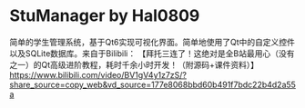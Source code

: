 # StuManager by Hal0809

简单的学生管理系统，基于Qt6实现可视化界面。简单地使用了Qt中的自定义控件以及SQLite数据库。来自于Bilibili：
【拜托三连了！这绝对是全B站最用心（没有之一）的Qt高级进阶教程，耗时千余小时开发！（附源码+课件资料）】 https://www.bilibili.com/video/BV1gV4y1z7zS/?share_source=copy_web&vd_source=177e8068bbd60b491f7bdc22b4d2a55a
